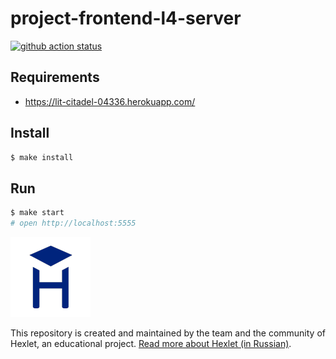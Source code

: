 # project-frontend-l4-server

[![github action status](https://github.com/hexlet-components/projects-frontend-l4-server/workflows/Node%20CI/badge.svg)](../../actions)

## Requirements

* https://lit-citadel-04336.herokuapp.com/

## Install

```sh
$ make install
```

## Run

```sh
$ make start
# open http://localhost:5555
```

[![Hexlet Ltd. logo](https://raw.githubusercontent.com/Hexlet/assets/master/images/hexlet_logo128.png)](https://ru.hexlet.io/pages/about?utm_source=github&utm_medium=link&utm_campaign=project-frontend-l4-server)

This repository is created and maintained by the team and the community of Hexlet, an educational project. [Read more about Hexlet (in Russian)](https://ru.hexlet.io/pages/about?utm_source=github&utm_medium=link&utm_campaign=project-frontend-l4-server).
